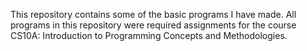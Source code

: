 This repository contains some of the basic programs I have made. All programs in this repository were required assignments for the course CS10A: Introduction to Programming Concepts and Methodologies. 
